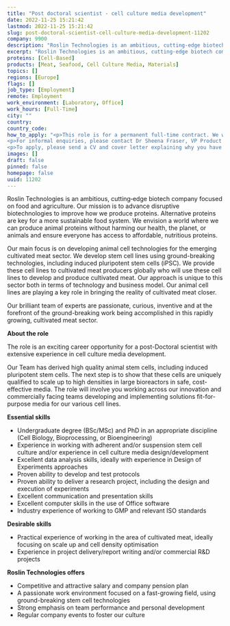 ```yaml
---
title: "Post doctoral scientist - cell culture media development"
date: 2022-11-25 15:21:42
lastmod: 2022-11-25 15:21:42
slug: post-doctoral-scientist-cell-culture-media-development-11202
company: 9900
description: "Roslin Technologies is an ambitious, cutting‐edge biotech company focused on food and agriculture. Our mission is to advance disruptive biotechnologies to improve how we produce proteins. Alternative proteins are key for a more sustainable food system. We envision a world where we can produce animal proteins without harming our health, the planet, or animals and ensure everyone has access to affordable, nutritious proteins."
excerpt: "Roslin Technologies is an ambitious, cutting‐edge biotech company focused on food and agriculture. Our mission is to advance disruptive biotechnologies to improve how we produce proteins. Alternative proteins are key for a more sustainable food system. We envision a world where we can produce animal proteins without harming our health, the planet, or animals and ensure everyone has access to affordable, nutritious proteins."
proteins: [Cell-Based]
products: [Meat, Seafood, Cell Culture Media, Materials]
topics: []
regions: [Europe]
flags: []
job_type: [Employment]
remote: Employment
work_environment: [Laboratory, Office]
work_hours: [Full-Time]
city: ""
country: 
country_code: 
how_to_apply: "<p>This role is for a permanent full-time contract. We will offer a competitive and attractive compensation package.</p>
<p>For informal enquiries, please contact Dr Sheena Fraser, VP Product Development (<a href=\"mailto:sheena.fraser@roslintech.com\">sheena.fraser@roslintech.com</a>).</p>
<p>To apply, please send a CV and cover letter explaining why you have applied for the post to <a href=\"mailto:careers@roslintech.com\">careers@roslintech.com</a>.</p>"
images: []
draft: false
pinned: false
homepage: false
uuid: 11202
---
```

<p>Roslin Technologies is an ambitious, cutting‐edge biotech company focused on food and agriculture. Our mission is to advance disruptive biotechnologies to improve how we produce proteins. Alternative proteins are key for a more sustainable food system. We envision a world where we can produce animal proteins without harming our health, the planet, or animals and ensure everyone has access to affordable, nutritious proteins.</p>
<p>Our main focus is on developing animal cell technologies for the emerging cultivated meat sector. We develop stem cell lines using ground-breaking technologies, including induced pluripotent stem cells (iPSC). We provide these cell lines to cultivated meat producers globally who will use these cell lines to develop and produce cultivated meat. Our approach is unique to this sector both in terms of technology and business model. Our animal cell lines are playing a key role in bringing the reality of cultivated meat closer.</p>
<p>Our brilliant team of experts are passionate, curious, inventive and at the forefront of the ground-breaking work being accomplished in this rapidly growing, cultivated meat sector.</p>
<p><strong>About the role</strong></p>
<p>The role is an exciting career opportunity for a post-Doctoral scientist with extensive experience in cell culture media development.</p>
<p>Our Team has derived high quality animal stem cells, including induced pluripotent stem cells. The next step is to show that these cells are uniquely qualified to scale up to high densities in large bioreactors in safe, cost-effective media. The role will involve you working across our innovation and commercially facing teams developing and implementing solutions fit-for-purpose media for our various cell lines. </p>
<p><strong>Essential skills</strong></p>
<ul>
<li>Undergraduate degree (BSc/MSc) and PhD in an appropriate discipline (Cell Biology, Bioprocessing, or Bioengineering)</li>
<li>Experience in working with adherent and/or suspension stem cell culture and/or experience in cell culture media design/development </li>
<li>Excellent data analysis skills, ideally with experience in Design of Experiments approaches</li>
<li>Proven ability to develop and test protocols </li>
<li>Proven ability to deliver a research project, including the design and execution of experiments</li>
<li>Excellent communication and presentation skills </li>
<li>Excellent computer skills in the use of Office software</li>
<li>Industry experience of working to GMP and relevant ISO standards</li>
</ul>
<p><strong>Desirable skills</strong></p>
<ul>
<li>Practical experience of working in the area of cultivated meat, ideally focusing on scale up and cell density optimisation</li>
<li>Experience in project delivery/report writing and/or commercial R&D projects</li>
</ul>
<p><strong>Roslin Technologies offers</strong></p>
<ul>
<li>Competitive and attractive salary and company pension plan </li>
<li>A passionate work environment focused on a fast-growing field, using ground-breaking stem cell technologies </li>
<li>Strong emphasis on team performance and personal development </li>
<li>Regular company events to foster our culture</li>
</ul>
